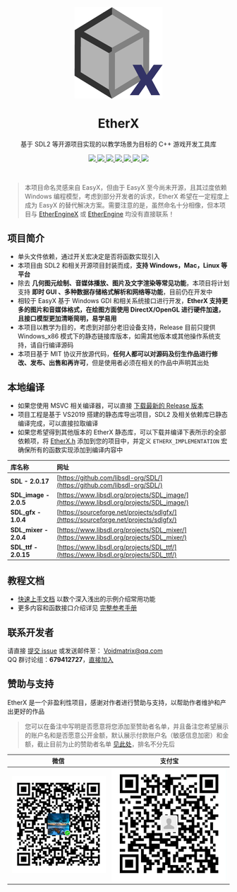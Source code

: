 <div align="center">
    <p align="center">
        <img align="center" src="docs/image/logo.png" alt="logo" width="200">
    </p>
    <h1 align="center">EtherX</h1>
    <p align="center">基于 SDL2 等开源项目实现的以教学场景为目标的 C++ 游戏开发工具库</p>
    <p align="center">
        <a href="https://github.com/VoidmatrixHeathcliff/EtherX/stargazers">
            <img src="https://img.shields.io/github/stars/VoidmatrixHeathcliff/EtherX.svg?style=flat&labelColor=e49e61">
        </a>
        <a href="https://github.com/VoidmatrixHeathcliff/EtherX/network/members">
            <img src="https://img.shields.io/github/forks/VoidmatrixHeathcliff/EtherX.svg?&color=green&style=flat-square">
        </a>
        <a href="https://jq.qq.com/?_wv=1027&k=Gdl3BnsU" target="_blank">
            <img src="https://img.shields.io/static/v1?label=chatting&message=QQ&color=blue&style=flat-square">
        </a>
        <a href="https://github.com/VoidmatrixHeathcliff/EtherX/graphs/contributors" target="_blank">
            <img src="https://img.shields.io/github/contributors/VoidmatrixHeathcliff/EtherX">
        </a>
        <a href="https://github.com/VoidmatrixHeathcliff/EtherX/issuese" target="_blank">
            <img src="https://img.shields.io/static/v1?label=feedback&message=Issues&color=pink&style=flat-square">
        </a>
        <a href="https://github.com/VoidmatrixHeathcliff/EtherX/blob/main/LICENSE" target="_blank">
            <img src="https://img.shields.io/github/license/VoidmatrixHeathcliff/EtherX?style=flat-square">
        </a>
       <img src="https://img.shields.io/github/commit-activity/m/VoidmatrixHeathcliff/EtherX">
    </p>
    </br>
</div>

> 本项目命名灵感来自 EasyX，但由于 EasyX 至今尚未开源，且其过度依赖 Windows 编程模型，考虑到部分开发者的诉求，EtherX 希望在一定程度上成为 EasyX 的替代解决方案。需要注意的是，虽然命名十分相像，但本项目与 [EtherEngineX](https://github.com/EtherProject/EtherEngineX) 或 [EtherEngine](https://github.com/EtherProject/EtherEngine) 均没有直接联系！ 

## 项目简介

+ 单头文件依赖，通过开关宏决定是否将函数实现引入
+ 本项目由 SDL2 和相关开源项目封装而成，**支持 Windows，Mac，Linux 等平台**
+ 除去 **几何图元绘制、音媒体播放、图片及文字渲染等常见功能**，本项目将计划支持 **即时 GUI 、多种数据存储格式解析和网络等功能**，目前仍在开发中
+ 相较于 EasyX 基于 Windows GDI 和相关系统接口进行开发，**EtherX 支持更多的图片和音媒体格式，在绘图方面使用 DirectX/OpenGL 进行硬件加速，且接口模型更加清晰简明，易学易用**
+ 本项目以教学为目的，考虑到对部分老旧设备支持，Release 目前只提供 Windows_x86 模式下的静态链接库版本，如需其他版本或其他操作系统支持，请自行编译源码
+ 本项目基于 MIT 协议开放源代码，**任何人都可以对源码及衍生作品进行修改、发布、出售和再许可**，但是使用者必须在相关的作品中声明其出处

## 本地编译

+ 如果您使用 MSVC 相关编译器，可以直接 [下载最新的 Release 版本](https://github.com/VoidmatrixHeathcliff/EtherX/releases)  
+ 项目工程是基于 VS2019 搭建的静态库导出项目，SDL2 及相关依赖库已静态编译完成，可以直接拉取编译  
+ 如果您希望得到其他版本的 EtherX 静态库，可以下载并编译下表所示的全部依赖项，将 [EtherX.h](https://github.com/VoidmatrixHeathcliff/EtherX/blob/main/EtherX/EtherX.h) 添加到您的项目中，并定义 `ETHERX_IMPLEMENTATION` 宏确保所有的函数实现添加到编译内容中

| 库名称                | 网址                                                                                     |
|:----------------------|:-----------------------------------------------------------------------------------------|
| **SDL - 2.0.17**      | [https://github.com/libsdl-org/SDL/](https://github.com/libsdl-org/SDL/)                 |
| **SDL_image - 2.0.5** | [https://www.libsdl.org/projects/SDL_image/](https://www.libsdl.org/projects/SDL_image/) |
| **SDL_gfx - 1.0.4**   | [https://sourceforge.net/projects/sdlgfx/](https://sourceforge.net/projects/sdlgfx/)     |
| **SDL_mixer - 2.0.4** | [https://www.libsdl.org/projects/SDL_mixer/](https://www.libsdl.org/projects/SDL_mixer/) |
| **SDL_ttf - 2.0.15**  | [https://www.libsdl.org/projects/SDL_ttf/](https://www.libsdl.org/projects/SDL_ttf/)     |

## 教程文档

+ [快速上手文档](docs/quick-start.md) 以数个深入浅出的示例介绍常用功能
+ 更多内容和函数接口介绍详见 [完整参考手册](docs/README.md)

## 联系开发者

请直接 [提交 issue](https://github.com/VoidmatrixHeathcliff/EtherX/issues) 或发送邮件至： Voidmatrix@qq.com  
QQ 群讨论组：**679412727**，[直接加入](https://jq.qq.com/?_wv=1027&k=Gdl3BnsU)

## 赞助与支持

EtherX 是一个非盈利性项目，感谢对作者进行赞助与支持，以帮助作者维护和产出更好的作品

> 您可以在备注中写明是否愿意将您添加至赞助者名单，并且备注您希望展示的账户名和是否愿意公开金额，默认展示付款账户名（敏感信息加密）和金额，截止目前为止的赞助者名单 [见此处](docs/support/sponsor-list.md)，排名不分先后

|                   微信                    |                    支付宝                    |
|:-----------------------------------------:|:--------------------------------------------:|
| ![微信收款码](docs/support/wx_qrcode.jpg) | ![支付宝收款码](docs/support/zfb_qrcode.jpg) |
